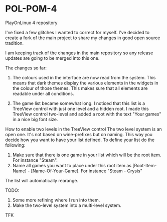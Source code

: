 POL-POM-4
=========

PlayOnLinux 4 repository

I've fixed a few glitches I wanted to correct for myself. 
I've decided to create a fork of the main project to share my changes in good open source tradition.

I am keeping track of the changes in the main repository so any release updates are going to be merged into this one.

The changes so far:

1. The colours used in the interface are now read from the system. This means that dark themes display the various elements in the widgets in the colour of those themes. This makes sure that all elements are readable under all conditions.

2. The game list became somewhat long. I noticed that this list is a TreeView control with just one level and a hidden root. I made this TreeView control two-level and added a root with the text "Your games" in a nice big font size. 


How to enable two levels in the TreeView control
The two level system is an open one. It's not based on wine-prefixes but on naming. This way you decide how you want to have your list defined. To define your list do the following:

1. Make sure that there is one game in your list which will be the root item. For instance "Steam".
2. Name all games you want to place under this root item as [Root-Item-Name] - [Name-Of-Your-Game]. For instance "Steam - Crysis"

The list will automatically rearange.


TODO:
1. Some more refining where I run into them.
2. Make the two-level system into a multi-level system.

TFK
